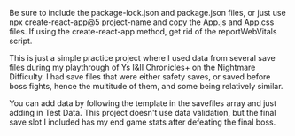 Be sure to include the package-lock.json and package.json files, or just use npx create-react-app@5 project-name and copy the App.js and App.css files. If using the create-react-app method, get rid of the reportWebVitals script.

This is just a simple practice project where I used data from several save files during my playthrough of Ys I&II Chronicles+ on the Nightmare Difficulty. I had save files that were either safety saves, or saved before boss fights, hence the multitude of them, and some being relatively similar.

You can add data by following the template in the savefiles array and just adding in Test Data. This project doesn't use data validation, but the final save slot I included has my end game stats after defeating the final boss.
